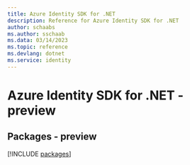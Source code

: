 ```yaml
---
title: Azure Identity SDK for .NET
description: Reference for Azure Identity SDK for .NET
author: schaabs
ms.author: sschaab
ms.data: 03/14/2023
ms.topic: reference
ms.devlang: dotnet
ms.service: identity
---
```

# Azure Identity SDK for .NET - preview
## Packages - preview
[!INCLUDE [packages](identity-index.md)]